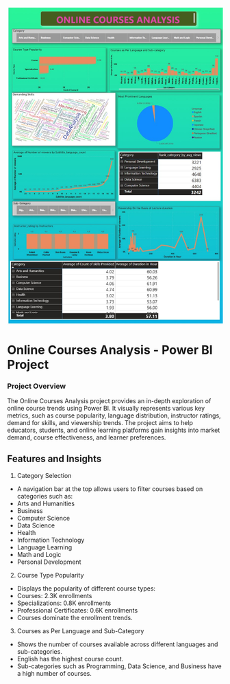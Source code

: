 ![Alt Text](Online_Courses_Analysis.jpg)


# Online Courses Analysis - Power BI Project

### Project Overview

The Online Courses Analysis project provides an in-depth exploration of online course trends using Power BI. It visually represents various key metrics, such as course popularity, language distribution, instructor ratings, demand for skills, and viewership trends. The project aims to help educators, students, and online learning platforms gain insights into market demand, course effectiveness, and learner preferences.

## Features and Insights

1. Category Selection

* A navigation bar at the top allows users to filter courses based on categories such as:
* Arts and Humanities
* Business
* Computer Science
* Data Science
* Health
* Information Technology
* Language Learning
* Math and Logic
* Personal Development

2. Course Type Popularity

* Displays the popularity of different course types:
* Courses: 2.3K enrollments
* Specializations: 0.8K enrollments
* Professional Certificates: 0.6K enrollments
* Courses dominate the enrollment trends.

3. Courses as Per Language and Sub-Category

* Shows the number of courses available across different languages and sub-categories.
* English has the highest course count.
* Sub-categories such as Programming, Data Science, and Business have a high number of courses.